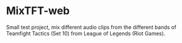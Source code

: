# MixTFT-web

Small test project, mix different audio clips from the different bands of Teamfight Tactics (Set 10) from League of Legends (Riot Games).
